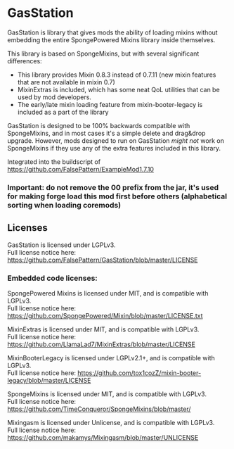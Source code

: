 # GasStation

GasStation is library that gives mods the ability of loading mixins without embedding the entire SpongePowered Mixins
library inside themselves.

This library is based on SpongeMixins, but with several significant differences:
- This library provides Mixin 0.8.3 instead of 0.7.11 (new mixin features that are not available in mixin 0.7)
- MixinExtras is included, which has some neat QoL utilities that can be used by mod developers.
- The early/late mixin loading feature from mixin-booter-legacy is included as a part of the library

GasStation is designed to be 100% backwards compatible with SpongeMixins, and in most cases it's a simple delete and
drag&drop upgrade. However, mods designed to run on GasStation *might not* work on SpongeMixins if they use any of the
extra features included in this library.

Integrated into the buildscript of https://github.com/FalsePattern/ExampleMod1.7.10

### Important: do not remove the 00 prefix from the jar, it's used for making forge load this mod first before others (alphabetical sorting when loading coremods)

## Licenses

GasStation is licensed under LGPLv3.<br>
Full license notice here: https://github.com/FalsePattern/GasStation/blob/master/LICENSE

### Embedded code licenses:
SpongePowered Mixins is licensed under MIT, and is compatible with LGPLv3.<br>
Full license notice here: https://github.com/SpongePowered/Mixin/blob/master/LICENSE.txt

MixinExtras is licensed under MIT, and is compatible with LGPLv3.<br>
Full license notice here: https://github.com/LlamaLad7/MixinExtras/blob/master/LICENSE

MixinBooterLegacy is licensed under LGPLv2.1+, and is compatible with LGPLv3.<br>
Full license notice here: https://github.com/tox1cozZ/mixin-booter-legacy/blob/master/LICENSE

SpongeMixins is licensed under MIT, and is compatible with LGPLv3.<br>
Full license notice here: https://github.com/TimeConqueror/SpongeMixins/blob/master/

Mixingasm is licensed under Unlicense, and is compatible with LGPLv3.<br>
Full license notice here: https://github.com/makamys/Mixingasm/blob/master/UNLICENSE